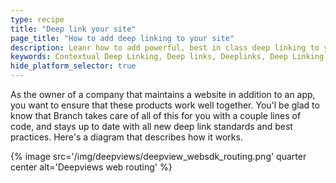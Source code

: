 ```yaml
---
type: recipe
title: "Deep link your site"
page_title: "How to add deep linking to your site"
description: Leanr how to add powerful, best in class deep linking to your mobile website..
keywords: Contextual Deep Linking, Deep links, Deeplinks, Deep Linking, Deeplinking, Deferred Deep Linking, Deferred Deeplinking, Google App Indexing, Google App Invites, Apple Universal Links, Apple Spotlight Search, Facebook App Links, AppLinks, Deepviews, Deep views
hide_platform_selector: true
---
```


As the owner of a company that maintains a website in addition to an app, you want to ensure that these products work well together. You'l be glad to know that Branch takes care of all of this for you with a couple lines of code, and stays up to date with all new deep link standards and best practices. Here's a diagram that describes how it works.

{% image src='/img/deepviews/deepview_websdk_routing.png' quarter center alt='Deepviews web routing' %}